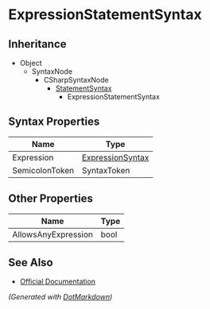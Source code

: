 # ExpressionStatementSyntax

## Inheritance

* Object
  * SyntaxNode
    * CSharpSyntaxNode
      * [StatementSyntax](StatementSyntax.md)
        * ExpressionStatementSyntax

## Syntax Properties

| Name           | Type                                    |
| -------------- | --------------------------------------- |
| Expression     | [ExpressionSyntax](ExpressionSyntax.md) |
| SemicolonToken | SyntaxToken                             |

## Other Properties

| Name                | Type |
| ------------------- | ---- |
| AllowsAnyExpression | bool |

## See Also

* [Official Documentation](https://docs.microsoft.com/en-us/dotnet/api/microsoft.codeanalysis.csharp.syntax.expressionstatementsyntax)


*\(Generated with [DotMarkdown](http://github.com/JosefPihrt/DotMarkdown)\)*